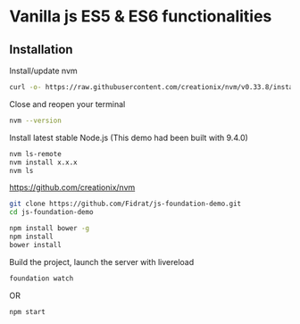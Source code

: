 # Vanilla js ES5 & ES6 functionalities


## Installation

Install/update nvm

```bash
curl -o- https://raw.githubusercontent.com/creationix/nvm/v0.33.8/install.sh | bash
```

Close and reopen your terminal

```bash
nvm --version
```

Install latest stable Node.js (This demo had been built with 9.4.0)

```bash
nvm ls-remote
nvm install x.x.x
nvm ls
```

https://github.com/creationix/nvm

```bash
git clone https://github.com/Fidrat/js-foundation-demo.git
cd js-foundation-demo

npm install bower -g
npm install
bower install
```

Build the project, launch the server with livereload

```bash
foundation watch
```
OR
```bash
npm start
```

